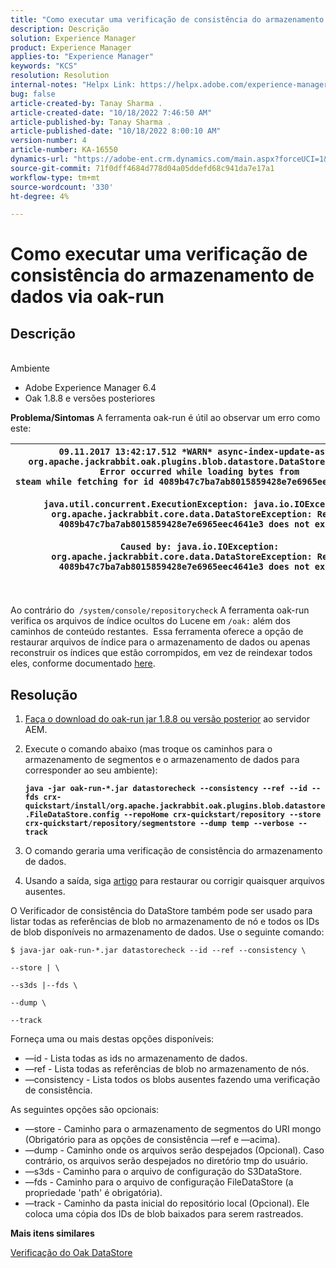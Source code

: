 ```yaml
---
title: "Como executar uma verificação de consistência do armazenamento de dados via oak-run"
description: Descrição
solution: Experience Manager
product: Experience Manager
applies-to: "Experience Manager"
keywords: "KCS"
resolution: Resolution
internal-notes: "Helpx Link: https://helpx.adobe.com/experience-manager/kb/How-to-run-a-datastore-consistency-check-via-oak-run-AEM.html"
bug: false
article-created-by: Tanay Sharma .
article-created-date: "10/18/2022 7:46:50 AM"
article-published-by: Tanay Sharma .
article-published-date: "10/18/2022 8:00:10 AM"
version-number: 4
article-number: KA-16550
dynamics-url: "https://adobe-ent.crm.dynamics.com/main.aspx?forceUCI=1&pagetype=entityrecord&etn=knowledgearticle&id=2cd5c202-b94e-ed11-bba2-0022480868ff"
source-git-commit: 71f0dff4684d778d04a05ddefd68c941da7e17a1
workflow-type: tm+mt
source-wordcount: '330'
ht-degree: 4%

---
```


# Como executar uma verificação de consistência do armazenamento de dados via oak-run

## Descrição

<br>Ambiente<br>
- Adobe Experience Manager 6.4
- Oak 1.8.8 e versões posteriores



<b>Problema/Sintomas</b>
A ferramenta oak-run é útil ao observar um erro como este:


| `09.11.2017 13:42:17.512 *WARN* async-index-update-async org.apache.jackrabbit.oak.plugins.blob.datastore.DataStoreBlobStore Error occurred while loading bytes from steam while fetching for id 4089b47c7ba7ab8015859428e7e6965eec4641e3#241`<br><br>`java.util.concurrent.ExecutionException: java.io.IOException: org.apache.jackrabbit.core.data.DataStoreException: Record 4089b47c7ba7ab8015859428e7e6965eec4641e3 does not exist`<br><br>`Caused by: java.io.IOException: org.apache.jackrabbit.core.data.DataStoreException: Record 4089b47c7ba7ab8015859428e7e6965eec4641e3 does not exist` |
| --- |



|  |
| --- |

<br>Ao contrário do` /system/console/repositorycheck` A ferramenta oak-run verifica os arquivos de índice ocultos do Lucene em `/oak:` além dos caminhos de conteúdo restantes.  Essa ferramenta oferece a opção de restaurar arquivos de índice para o armazenamento de dados ou apenas reconstruir os índices que estão corrompidos, em vez de reindexar todos eles, conforme documentado [here](https://helpx.adobe.com/experience-manager/kb/oak-blobstore-inconsistency-blobId.html).

## Resolução


1. [Faça o download do oak-run jar 1.8.8 ou versão posterior](https://repo1.maven.org/maven2/org/apache/jackrabbit/oak-run/1.6.6/oak-run-1.6.6.jar) ao servidor AEM.
2. Execute o comando abaixo (mas troque os caminhos para o armazenamento de segmentos e o armazenamento de dados para corresponder ao seu ambiente):

   <b>`java -jar oak-run-*.jar datastorecheck --consistency --ref --id --fds crx-quickstart/install/org.apache.jackrabbit.oak.plugins.blob.datastore.FileDataStore.config --repoHome crx-quickstart/repository --store crx-quickstart/repository/segmentstore --dump temp --verbose --track`</b>


3. O comando geraria uma verificação de consistência do armazenamento de dados.
4. Usando a saída, siga [artigo](https://helpx.adobe.com/experience-manager/kb/oak-blobstore-inconsistency-blobId.html) para restaurar ou corrigir quaisquer arquivos ausentes.


O Verificador de consistência do DataStore também pode ser usado para listar todas as referências de blob no armazenamento de nó e todos os IDs de blob disponíveis no armazenamento de dados. Use o seguinte comando:

`$ java-jar oak-run-*.jar datastorecheck --id --ref --consistency \`

`--store | \`

`--s3ds |--fds \`

`--dump \`

`--track`

Forneça uma ou mais destas opções disponíveis:

- —id - Lista todas as ids no armazenamento de dados.
- —ref - Lista todas as referências de blob no armazenamento de nós.
- —consistency - Lista todos os blobs ausentes fazendo uma verificação de consistência.


As seguintes opções são opcionais:

- —store - Caminho para o armazenamento de segmentos do URI mongo (Obrigatório para as opções de consistência —ref e —acima).
- —dump - Caminho onde os arquivos serão despejados (Opcional). Caso contrário, os arquivos serão despejados no diretório tmp do usuário.
- —s3ds - Caminho para o arquivo de configuração do S3DataStore.
- —fds - Caminho para o arquivo de configuração FileDataStore (a propriedade &#39;path&#39; é obrigatória).
- —track - Caminho da pasta inicial do repositório local (Opcional). Ele coloca uma cópia dos IDs de blob baixados para serem rastreados.


<b>Mais itens similares</b>

[Verificação do Oak DataStore](https://github.com/apache/jackrabbit-oak/tree/1.8/oak-run#oak-datastore-check)
